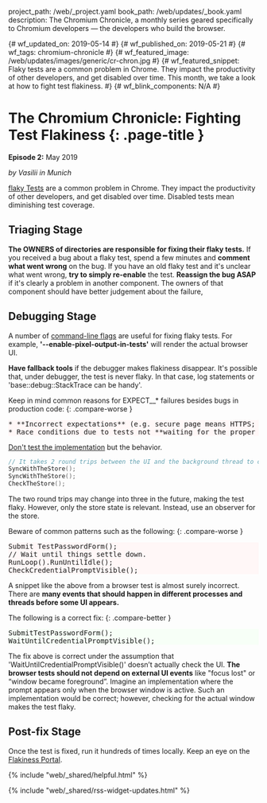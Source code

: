 project_path: /web/_project.yaml
book_path: /web/updates/_book.yaml
description: The Chromium Chronicle, a monthly series geared specifically to Chromium developers — the developers who build the browser.

{# wf_updated_on: 2019-05-14 #}
{# wf_published_on: 2019-05-21 #}
{# wf_tags: chromium-chronicle #}
{# wf_featured_image: /web/updates/images/generic/cr-chron.jpg #}
{# wf_featured_snippet: Flaky tests are a common problem in Chrome. They impact the productivity of other developers, and get disabled over time. This month, we take a look at how to fight test flakiness. #}
{# wf_blink_components: N/A #}

<style>
  body:not(.devsite-dark-code) pre.prettyprint.cc-bad {
    background-color: #fff7f7;
  }
  body:not(.devsite-dark-code) pre.prettyprint.cc-good {
    background-color: #f7fff7;
  }
</style>

# The Chromium Chronicle: Fighting Test Flakiness {: .page-title }

**Episode 2:** May 2019

*by Vasilii in Munich*

[flaky Tests][flaky-tests-context] are a common problem in Chrome. They
impact the productivity of other developers, and get disabled over time.
Disabled tests mean diminishing test coverage.

## Triaging Stage

**The OWNERS of directories are responsible for fixing their flaky tests.**
If you received a bug about a flaky test, spend a few minutes and
**comment what went wrong** on the bug. If you have an old flaky test and
it's unclear what went wrong, **try to simply re-enable** the test.
**Reassign the bug ASAP** if it's clearly a problem in another component.
The owners of that component should have better judgement about the failure,

## Debugging Stage

A number of [command-line flags][useful-command-lines] are useful for
fixing flaky tests. For example, **'--enable-pixel-output-in-tests'**
will render the actual browser UI.

**Have fallback tools** if the debugger makes flakiness disappear. It's
possible that, under debugger, the test is never flaky. In that case, log
statements or 'base::debug::StackTrace can be handy'.

Keep in mind common reasons for EXPECT__* failures besides bugs in production
code:
{: .compare-worse }

<pre class="prettyprint cc-bad lang-cpp">
* **Incorrect expectations** (e.g. secure page means HTTPS; it can be a localhost instead).
* Race conditions due to tests not **waiting for the proper event.**
</pre>

[Don't test the implementation][not-implementation] but the behavior.

```cpp
// It takes 2 round trips between the UI and the background thread to complete.
SyncWithTheStore();
SyncWithTheStore();
CheckTheStore();
```

The two round trips may change into three in the future, making the test flaky.
However, only the store state is relevant. Instead, use an observer for the
store.

Beware of common patterns such as the following:
{: .compare-worse }

<pre class="prettyprint cc-bad lang-cpp">
Submit TestPasswordForm();
// Wait until things settle down.
RunLoop().RunUntilIdle();
CheckCredentialPromptVisible();
</pre>

A snippet like the above from a browser test is almost surely incorrect.
There are <b>many events that should happen in different processes and
threads before some UI appears.</b>

The following is a correct fix:
{: .compare-better }

<pre class="prettyprint cc-good lang-cpp">
SubmitTestPasswordForm();
WaitUntilCredentialPromptVisible();
</pre>

The fix above is correct under the assumption that
'WaitUntilCredentialPromptVisible()' doesn’t actually check the UI.
**The browser tests should not depend on external UI events** like "focus lost"
or “window became foreground”. Imagine an implementation where the prompt
appears only when the browser window is active. Such an implementation
would be correct; however, checking for the actual window makes the test flaky.

## Post-fix Stage

Once the test is fixed, run it hundreds of times locally. Keep an eye on the
[Flakiness Portal][flakiness-portal].


{% include "web/_shared/helpful.html" %}

{% include "web/_shared/rss-widget-updates.html" %}

[flaky-tests-context]: https://www.chromium.org/developers/tree-sheriffs/sheriff-details-chromium/handling-a-failing-test
[useful-command-lines]: https://www.chromium.org/developers/testing/browser-tests
[not-implementation]: https://testing.googleblog.com/2013/08/testing-on-toilet-test-behavior-not.html
[flakiness-portal]: https://analysis.chromium.org/p/chromium/flake-portal
